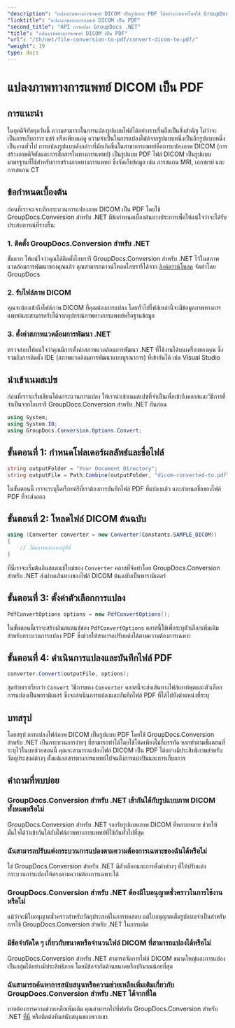 ```yaml
---
"description": "แปลงภาพทางการแพทย์ DICOM เป็นรูปแบบ PDF ได้อย่างง่ายดายโดยใช้ GroupDocs.Conversion สำหรับ .NET โซลูชันการแปลงที่ยืดหยุ่น มีประสิทธิภาพ และปรับแต่งได้"
"linktitle": "แปลงภาพทางการแพทย์ DICOM เป็น PDF"
"second_title": "API การแปลง GroupDocs .NET"
"title": "แปลงภาพทางการแพทย์ DICOM เป็น PDF"
"url": "/th/net/file-conversion-to-pdf/convert-dicom-to-pdf/"
"weight": 19
type: docs
---
```

# แปลงภาพทางการแพทย์ DICOM เป็น PDF

## การแนะนำ
ในยุคดิจิทัลทุกวันนี้ ความสามารถในการแปลงรูปแบบไฟล์ได้อย่างราบรื่นถือเป็นสิ่งสำคัญ ไม่ว่าจะเป็นการเก็บถาวร แชร์ หรือเพียงแค่ดู ความจำเป็นในการแปลงไฟล์จากรูปแบบหนึ่งเป็นอีกรูปแบบหนึ่งเป็นงานทั่วไป การแปลงรูปแบบดังกล่าวที่มักเกิดขึ้นในสาขาการแพทย์คือการแปลงภาพ DICOM (การสร้างภาพดิจิทัลและการสื่อสารในทางการแพทย์) เป็นรูปแบบ PDF ไฟล์ DICOM เป็นรูปแบบมาตรฐานที่ใช้สำหรับการสร้างภาพทางการแพทย์ ซึ่งจัดเก็บข้อมูล เช่น การสแกน MRI, เอกซเรย์ และการสแกน CT
## ข้อกำหนดเบื้องต้น
ก่อนที่เราจะเจาะลึกกระบวนการแปลงภาพ DICOM เป็น PDF โดยใช้ GroupDocs.Conversion สำหรับ .NET มีข้อกำหนดเบื้องต้นบางประการเพื่อให้แน่ใจว่าจะได้รับประสบการณ์ที่ราบรื่น:
### 1. ติดตั้ง GroupDocs.Conversion สำหรับ .NET
ขั้นแรก ให้แน่ใจว่าคุณได้ติดตั้งไลบรารี GroupDocs.Conversion สำหรับ .NET ไว้ในสภาพแวดล้อมการพัฒนาของคุณแล้ว คุณสามารถดาวน์โหลดไลบรารีได้จาก [ลิงค์ดาวน์โหลด](https://releases.groupdocs.com/conversion/net/) จัดทำโดย GroupDocs
### 2. รับไฟล์ภาพ DICOM
คุณจะต้องเข้าถึงไฟล์ภาพ DICOM ที่คุณต้องการแปลง โดยทั่วไปไฟล์เหล่านี้จะมีข้อมูลภาพทางการแพทย์และสามารถรับได้จากอุปกรณ์ภาพทางการแพทย์หรือฐานข้อมูล
### 3. ตั้งค่าสภาพแวดล้อมการพัฒนา .NET
ตรวจสอบให้แน่ใจว่าคุณมีการตั้งค่าสภาพแวดล้อมการพัฒนา .NET ที่ใช้งานได้บนเครื่องของคุณ ซึ่งรวมถึงการติดตั้ง IDE (สภาพแวดล้อมการพัฒนาแบบบูรณาการ) ที่เข้ากันได้ เช่น Visual Studio

## นำเข้าเนมสเปซ
ก่อนที่เราจะเริ่มเขียนโค้ดกระบวนการแปลง ให้เรานำเข้าเนมสเปซที่จำเป็นเพื่อเข้าถึงคลาสและวิธีการที่จำเป็นจากไลบรารี GroupDocs.Conversion สำหรับ .NET กันก่อน
```csharp
using System;
using System.IO;
using GroupDocs.Conversion.Options.Convert;
```
## ขั้นตอนที่ 1: กำหนดโฟลเดอร์ผลลัพธ์และชื่อไฟล์
```csharp
string outputFolder = "Your Document Directory";
string outputFile = Path.Combine(outputFolder, "dicom-converted-to.pdf");
```
ในขั้นตอนนี้ เราจะระบุไดเร็กทอรีที่เราต้องการบันทึกไฟล์ PDF ที่แปลงแล้ว และกำหนดชื่อของไฟล์ PDF ที่จะส่งออก
## ขั้นตอนที่ 2: โหลดไฟล์ DICOM ต้นฉบับ
```csharp
using (Converter converter = new Converter(Constants.SAMPLE_DICOM))
{
    // โค้ดการแปลงจะอยู่ที่นี่
}
```
ที่นี่เราจะเริ่มต้นอินสแตนซ์ใหม่ของ `Converter` คลาสที่จัดทำโดย GroupDocs.Conversion สำหรับ .NET ส่งผ่านเส้นทางของไฟล์ DICOM ต้นฉบับเป็นพารามิเตอร์
## ขั้นตอนที่ 3: ตั้งค่าตัวเลือกการแปลง
```csharp
PdfConvertOptions options = new PdfConvertOptions();
```
ในขั้นตอนนี้เราจะสร้างอินสแตนซ์ของ `PdfConvertOptions` คลาสนี้ใช้เพื่อระบุตัวเลือกเพิ่มเติมสำหรับกระบวนการแปลง PDF ซึ่งช่วยให้สามารถปรับแต่งได้ตามความต้องการเฉพาะ
## ขั้นตอนที่ 4: ดำเนินการแปลงและบันทึกไฟล์ PDF
```csharp
converter.Convert(outputFile, options);
```
สุดท้ายเราเรียกว่า `Convert` วิธีการของ `Converter` คลาสนี้จะส่งเส้นทางไฟล์เอาท์พุตและตัวเลือกการแปลงเป็นพารามิเตอร์ ซึ่งจะดำเนินการแปลงและบันทึกไฟล์ PDF ที่ได้ไปยังตำแหน่งที่ระบุ

## บทสรุป
โดยสรุป การแปลงไฟล์ภาพ DICOM เป็นรูปแบบ PDF โดยใช้ GroupDocs.Conversion สำหรับ .NET เป็นกระบวนการง่ายๆ ที่สามารถทำได้โดยใช้โค้ดเพียงไม่กี่บรรทัด หากทำตามขั้นตอนที่ระบุไว้ในบทช่วยสอนนี้ คุณจะสามารถแปลงไฟล์ DICOM เป็น PDF ได้อย่างมีประสิทธิภาพสำหรับวัตถุประสงค์ต่างๆ ตั้งแต่เอกสารทางการแพทย์ไปจนถึงการแบ่งปันและการเก็บถาวร
## คำถามที่พบบ่อย
### GroupDocs.Conversion สำหรับ .NET เข้ากันได้กับรูปแบบภาพ DICOM ทั้งหมดหรือไม่
GroupDocs.Conversion สำหรับ .NET รองรับรูปแบบภาพ DICOM ที่หลากหลาย ช่วยให้มั่นใจได้ว่าเข้ากันได้กับไฟล์ภาพทางการแพทย์ที่ใช้กันทั่วไปที่สุด
### ฉันสามารถปรับแต่งกระบวนการแปลงตามความต้องการเฉพาะของฉันได้หรือไม่
ใช่ GroupDocs.Conversion สำหรับ .NET มีตัวเลือกและการตั้งค่าต่างๆ ที่ให้ปรับแต่งกระบวนการแปลงให้ตรงตามความต้องการเฉพาะได้
### GroupDocs.Conversion สำหรับ .NET ต้องมีใบอนุญาตชั่วคราวในการใช้งานหรือไม่
แม้ว่าจะมีใบอนุญาตชั่วคราวสำหรับวัตถุประสงค์ในการทดสอบ แต่ใบอนุญาตเต็มรูปแบบจำเป็นสำหรับการใช้ GroupDocs.Conversion สำหรับ .NET ในการผลิต
### มีข้อจำกัดใด ๆ เกี่ยวกับขนาดหรือจำนวนไฟล์ DICOM ที่สามารถแปลงได้หรือไม่
GroupDocs.Conversion สำหรับ .NET สามารถจัดการไฟล์ DICOM ขนาดใหญ่และการแปลงเป็นกลุ่มได้อย่างมีประสิทธิภาพ โดยมีข้อจำกัดด้านขนาดหรือปริมาณน้อยที่สุด
### ฉันสามารถค้นหาการสนับสนุนหรือความช่วยเหลือเพิ่มเติมเกี่ยวกับ GroupDocs.Conversion สำหรับ .NET ได้จากที่ใด
หากต้องการความช่วยเหลือเพิ่มเติม คุณสามารถไปที่ฟอรัม GroupDocs.Conversion สำหรับ .NET [ที่นี่](https://forum.groupdocs.com/c/conversion/11) หรือติดต่อทีมสนับสนุนของพวกเขา